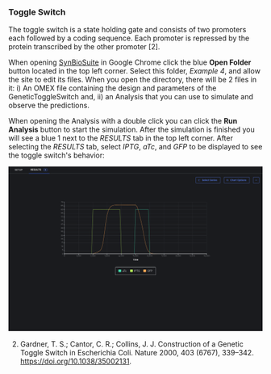 ### Toggle Switch

The toggle switch is a state holding gate and consists of two promoters each followed by a coding sequence. Each promoter is repressed by the protein transcribed by the other promoter [2].

When opening [SynBioSuite](https://synbiosuite.org/) in Google Chrome click the blue __Open Folder__ button located in the top left corner. Select this folder, _Example 4_, and allow the site to edit its files. When you open the directory, there will be 2 files in it: i) An OMEX file containing the design and parameters of the GeneticToggleSwitch and, ii) an Analysis that you can use to simulate and observe the predictions.

When opening the Analysis with a double click you can click the __Run Analysis__ button to start the simulation. After the simulation is finished you will see a blue 1 next to the _RESULTS_ tab in the top left corner. After selecting the _RESULTS_ tab, select _IPTG_, _aTc_, and _GFP_ to be displayed to see the toggle switch's behavior:

![Figure3](../Figures/OMEX.png)


2. Gardner, T. S.; Cantor, C. R.; Collins, J. J. Construction of a Genetic Toggle Switch in Escherichia Coli. Nature 2000, 403 (6767), 339–342. https://doi.org/10.1038/35002131.
